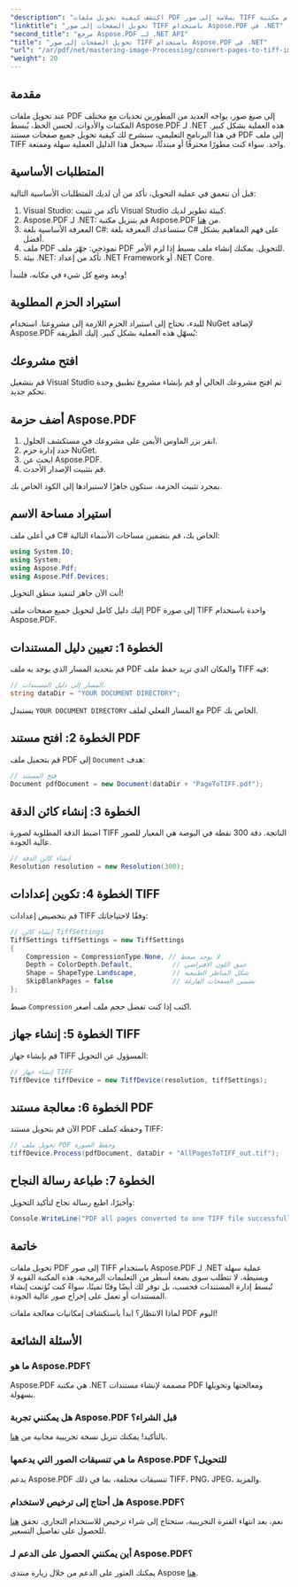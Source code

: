 ```yaml
---
"description": "اكتشف كيفية تحويل ملفات PDF بسلاسة إلى صور TIFF عالية الجودة باستخدام مكتبة Aspose.PDF لـ .NET. يقدم هذا البرنامج التعليمي خطوة بخطوة تعليمات واضحة وأمثلة توضيحية."
"linktitle": "تحويل الصفحات إلى صور TIFF باستخدام Aspose.PDF في .NET"
"second_title": "مرجع Aspose.PDF لـ .NET API"
"title": "تحويل الصفحات إلى صور TIFF باستخدام Aspose.PDF في .NET"
"url": "/ar/pdf/net/mastering-image-Processing/convert-pages-to-tiff-images/"
"weight": 20
---
```


## مقدمة

عند تحويل ملفات PDF إلى صيغ صور، يواجه العديد من المطورين تحديات مع مختلف المكتبات والأدوات. لحسن الحظ، يُبسط Aspose.PDF لـ .NET هذه العملية بشكل كبير. في هذا البرنامج التعليمي، سنشرح لك كيفية تحويل جميع صفحات مستند PDF إلى ملف TIFF واحد. سواء كنت مطورًا محترفًا أو مبتدئًا، سيجعل هذا الدليل العملية سهلة وممتعة.

## المتطلبات الأساسية

قبل أن نتعمق في عملية التحويل، تأكد من أن لديك المتطلبات الأساسية التالية:

1. Visual Studio: تأكد من تثبيت Visual Studio كبيئة تطوير لديك.
2. Aspose.PDF لـ .NET: قم بتنزيل مكتبة Aspose.PDF من [هنا](https://releases.aspose.com/pdf/net/).
3. المعرفة الأساسية بلغة C#: ستساعدك المعرفة بلغة C# على فهم المفاهيم بشكل أفضل.
4. ملف PDF نموذجي: جهّز ملف PDF للتحويل. يمكنك إنشاء ملف بسيط إذا لزم الأمر.
5. بيئة .NET: تأكد من إعداد .NET Framework أو .NET Core.

وبعد وضع كل شيء في مكانه، فلنبدأ!

## استيراد الحزم المطلوبة

للبدء، نحتاج إلى استيراد الحزم اللازمة إلى مشروعنا. استخدام NuGet لإضافة Aspose.PDF يُسهّل هذه العملية بشكل كبير. إليك الطريقة:

## افتح مشروعك

قم بتشغيل Visual Studio ثم افتح مشروعك الحالي أو قم بإنشاء مشروع تطبيق وحدة تحكم جديد.

## أضف حزمة Aspose.PDF

1. انقر بزر الماوس الأيمن على مشروعك في مستكشف الحلول.
2. حدد إدارة حزم NuGet.
3. ابحث عن Aspose.PDF.
4. قم بتثبيت الإصدار الأحدث.

بمجرد تثبيت الحزمة، ستكون جاهزًا لاستيرادها إلى الكود الخاص بك.

##  استيراد مساحة الاسم

في أعلى ملف C# الخاص بك، قم بتضمين مساحات الأسماء التالية:

```csharp
using System.IO;
using System;
using Aspose.Pdf;
using Aspose.Pdf.Devices;
```

أنت الآن جاهز لتنفيذ منطق التحويل!

إليك دليل كامل لتحويل جميع صفحات ملف PDF إلى صورة TIFF واحدة باستخدام Aspose.PDF.

## الخطوة 1: تعيين دليل المستندات

قم بتحديد المسار الذي يوجد به ملف PDF والمكان الذي تريد حفظ ملف TIFF فيه:

```csharp
// المسار إلى دليل المستندات.
string dataDir = "YOUR DOCUMENT DIRECTORY";
```

يستبدل `YOUR DOCUMENT DIRECTORY` مع المسار الفعلي لملف PDF الخاص بك.

## الخطوة 2: افتح مستند PDF

قم بتحميل ملف PDF إلى `Document` هدف:

```csharp
// فتح المستند
Document pdfDocument = new Document(dataDir + "PageToTIFF.pdf");
```

## الخطوة 3: إنشاء كائن الدقة

اضبط الدقة المطلوبة لصورة TIFF الناتجة. دقة 300 نقطة في البوصة هي المعيار للصور عالية الجودة.

```csharp
// إنشاء كائن الدقة
Resolution resolution = new Resolution(300);
```

## الخطوة 4: تكوين إعدادات TIFF

قم بتخصيص إعدادات TIFF وفقًا لاحتياجاتك:

```csharp
// إنشاء كائن TiffSettings
TiffSettings tiffSettings = new TiffSettings
{
    Compression = CompressionType.None, // لا يوجد ضغط
    Depth = ColorDepth.Default,          // عمق اللون الافتراضي
    Shape = ShapeType.Landscape,         // شكل المناظر الطبيعية
    SkipBlankPages = false               // تضمين الصفحات الفارغة
};
```

ضبط `Compression` اكتب إذا كنت تفضل حجم ملف أصغر.

## الخطوة 5: إنشاء جهاز TIFF

قم بإنشاء جهاز TIFF المسؤول عن التحويل:

```csharp
// إنشاء جهاز TIFF
TiffDevice tiffDevice = new TiffDevice(resolution, tiffSettings);
```

## الخطوة 6: معالجة مستند PDF

الآن قم بتحويل مستند PDF وحفظه كملف TIFF:

```csharp
// تحويل ملف PDF وحفظ الصورة
tiffDevice.Process(pdfDocument, dataDir + "AllPagesToTIFF_out.tif");
```

## الخطوة 7: طباعة رسالة النجاح

وأخيرًا، اطبع رسالة نجاح لتأكيد التحويل:

```csharp
Console.WriteLine("PDF all pages converted to one TIFF file successfully!");
```

## خاتمة

تحويل ملفات PDF إلى صور TIFF باستخدام Aspose.PDF لـ .NET عملية سهلة وبسيطة، لا تتطلب سوى بضعة أسطر من التعليمات البرمجية. هذه المكتبة القوية لا تُبسط إدارة المستندات فحسب، بل توفر لك أيضًا وقتًا ثمينًا، سواءً كنت تُؤتمت إنشاء المستندات أو تعمل على إخراج صور عالية الجودة. 

لماذا الانتظار؟ ابدأ باستكشاف إمكانيات معالجة ملفات PDF اليوم!

## الأسئلة الشائعة

### ما هو Aspose.PDF؟
Aspose.PDF هي مكتبة .NET مصممة لإنشاء مستندات PDF ومعالجتها وتحويلها بسهولة.

### هل يمكنني تجربة Aspose.PDF قبل الشراء؟
بالتأكيد! يمكنك تنزيل نسخة تجريبية مجانية من [هنا](https://releases.aspose.com/).

### ما هي تنسيقات الصور التي يدعمها Aspose.PDF للتحويل؟
يدعم Aspose.PDF تنسيقات مختلفة، بما في ذلك TIFF، PNG، JPEG، والمزيد.

### هل أحتاج إلى ترخيص لاستخدام Aspose.PDF؟
نعم، بعد انتهاء الفترة التجريبية، ستحتاج إلى شراء ترخيص للاستخدام التجاري. تحقق [هنا](https://purchase.aspose.com/) للحصول على تفاصيل التسعير.

### أين يمكنني الحصول على الدعم لـ Aspose.PDF؟
يمكنك العثور على الدعم من خلال زيارة منتدى Aspose [هنا](https://forum.aspose.com/c/pdf/10).